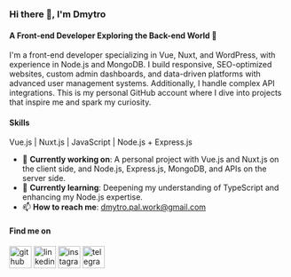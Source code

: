 ### Hi there 👋, I'm Dmytro  
#### A Front-end Developer Exploring the Back-end World 🤫  
I'm a front-end developer specializing in Vue, Nuxt, and WordPress, with experience in Node.js and MongoDB. I build responsive, SEO-optimized websites, custom admin dashboards, and data-driven platforms with advanced user management systems. Additionally, I handle complex API integrations. This is my personal GitHub account where I dive into projects that inspire me and spark my curiosity.

#### **Skills**  
Vue.js | Nuxt.js | JavaScript | Node.js + Express.js

- 🔭 **Currently working on**: A personal project with Vue.js and Nuxt.js on the client side, and Node.js, Express.js, MongoDB, and APIs on the server side.  
- 🌱 **Currently learning**: Deepening my understanding of TypeScript and enhancing my Node.js expertise.  
- 📫 **How to reach me**: [dmytro.pal.work@gmail.com](mailto:dmytro.pal.work@gmail.com)

#### **Find me on**  
[<img src='https://github.com/gauravghongde/social-icons/blob/master/SVG/Color/Github.svg' alt='github' height='40'>](https://github.com/leggok)  [<img src='https://github.com/gauravghongde/social-icons/blob/master/SVG/Color/LinkedIN.svg' alt='linkedin' height='40'>](https://www.linkedin.com/in/dmytro-palianytsia-870b28217/)  [<img src='https://github.com/gauravghongde/social-icons/blob/master/SVG/Color/Instagram.svg' alt='instagram' height='40'>](https://www.instagram.com/dima___pal/)  [<img src='https://github.com/gauravghongde/social-icons/blob/master/SVG/Color/Telegram.svg' alt='telegram' height='40'>](https://t.me/dima_pal)  
